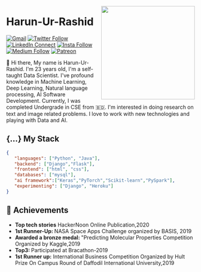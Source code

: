 <a target="_blank" href="https://shunjid.github.io"><img width="250" align="right" src="https://careers.eclerx.com/images/01.jpg"></a>

# Harun-Ur-Rashid

[![Gmail](https://img.shields.io/badge/%20-Send%20Mail-black?color=14171A&labelColor=ef5350&logo=gmail&logoColor=ffffff)](mailto:harunurrashid47@hotmail.com?subject=From%20GitHub&cc=harun15-6647@diu.edu.bd&body=Hi,%20there.%20Found%20you%20from%20GitHub.)
[![Twitter Follow](https://img.shields.io/badge/dynamic/json.svg?color=14171A&labelColor=37474f&logo=twitter&logoColor=4fc3f7&label=&query=%24[0].followers_count&url=https%3A%2F%2Fcdn.syndication.twimg.com%2Fwidgets%2Ffollowbutton%2Finfo.json%3Fscreen_names%3Dharunurrashid97&suffix=%20Followers)](https://twitter.com/harunurrashid97)
[![LinkedIn Connect](https://img.shields.io/badge/%20-Connect-black?color=14171A&labelColor=212121&logo=linkedin&logoColor=ffffff)](https://www.linkedin.com/in/harun-ur-rashid6647/)
[![Insta Follow](https://img.shields.io/badge/%20-Follow-black?color=14171A&labelColor=d81b60&logo=instagram&logoColor=ffffff)](https://www.instagram.com/harunurrashid96/)
[![Medium Follow](https://img.shields.io/badge/%20-Follow-black?color=14171A&labelColor=050404&logo=medium&logoColor=ffffff)](https://towardsdatascience.com/@harunurrashid97)
[![Patreon](https://img.shields.io/badge/%20-Support-black?color=14171A&labelColor=04945c&logo=patreon&logoColor=ffffff)](https://www.patreon.com/harunurrashid)


:wave: Hi there, My name is Harun-Ur-Rashid. I'm 23 years old, I'm a self-taught Data Scientist.
I've profound knowledge in Machine Learning, Deep Learning, Natural language processing, AI Software Development. 
Currently, I was completed Undergrade in CSE from 🇧🇩. 
I'm interested in doing research on text and image related problems. 
I love to work with new technologies and playing with Data and AI.

## {...} My Stack

```json
{
   "languages": ["Python", "Java"],
   "backend": ["Django","Flask"],
   "frontend": ["html", "css"],
   "databases": ["mysql"],
   "ai framework":["Keras","PyTorch","Scikit-learn","PySpark"],
   "experimenting": ["Django", "Heroku"]
}
```
## :tada: Achievements

<ul>
  <li>
     <b>Top tech stories</b> HackerNoon Online Publication,2020
   </li>
  <li>
     <b>1st Runner-Up: </b> NASA Space Apps Challenge organized by BASIS, 2019
   </li> 
   <li>
     <b>Awarded a bronze medal: </b> "Predicting Molecular Properties Competition Organized by Kaggle,2019
   </li>
   <li>
     <b>Top3: </b> Participated at Bracathon-2019
   </li>
   <li>
     <b>1st Runner up:</b> International Business Competition Organized by Hult Prize On Campus Round of Daffodil International University,2019
   </li>
</ul>
